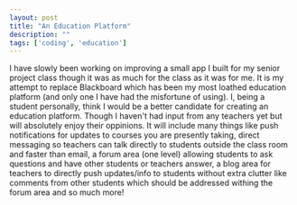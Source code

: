 ```yaml
---
layout: post
title: "An Education Platform"
description: ""
tags: ['coding', 'education']
---
```


I have slowly been working on improving a small app I built for my senior
project class though it was as much for the class as it was for me. It is my
attempt to replace Blackboard which has been my most loathed education platform
(and only one I have had the misfortune of using). I, being a student
personally, think I would be a better candidate for creating an education
platform. Though I haven't had input from any teachers yet but will absolutely
enjoy their oppinions. It will include many things like push notifications for
updates to courses you are presently taking, direct messaging so teachers can
talk directly to students outside the class room and faster than email,
a forum area (one level) allowing students to ask questions and have other
students or teachers answer, a blog area for teachers to directly push
updates/info to students without extra clutter like comments from other
students which should be addressed withing the forum area and so much more!
